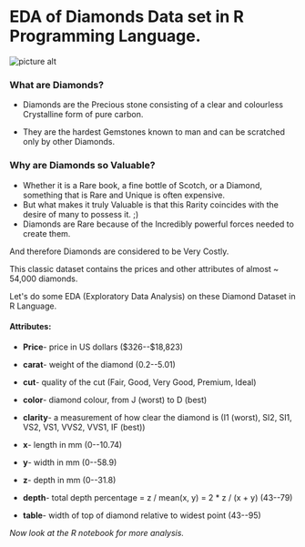 # EDA of Diamonds Data set in R Programming Language.

![picture alt](https://satoasiapacific.com/india/wp-content/uploads/sites/19/2019/07/diamond_thumb.jpg)

### What are Diamonds?
- Diamonds are the Precious stone consisting of a clear and colourless Crystalline form of pure carbon.

- They are the hardest Gemstones known to man and can be scratched only by other Diamonds.

### Why are Diamonds so Valuable?
- Whether it is a Rare book, a fine bottle of Scotch, or a Diamond, something that is Rare and Unique is often expensive.
- But what makes it truly Valuable is that this Rarity coincides with the desire of many to possess it. ;)
- Diamonds are Rare because of the Incredibly powerful forces needed to create them.

And therefore Diamonds are considered to be Very Costly.

This classic dataset contains the prices and other attributes of almost ~ 54,000 diamonds.

Let's do some EDA (Exploratory Data Analysis) on these Diamond Dataset in R Language.

#### Attributes:
- **Price**- price in US dollars (\$326--\$18,823)

- **carat**- weight of the diamond (0.2--5.01)

- **cut**- quality of the cut (Fair, Good, Very Good, Premium, Ideal)

- **color**- diamond colour, from J (worst) to D (best)

- **clarity**- a measurement of how clear the diamond is (I1 (worst), SI2, SI1, VS2, VS1, VVS2, VVS1, IF (best))

- **x**- length in mm (0--10.74)

- **y**- width in mm (0--58.9)

- **z**- depth in mm (0--31.8)

- **depth**- total depth percentage = z / mean(x, y) = 2 * z / (x + y) (43--79)

- **table**- width of top of diamond relative to widest point (43--95)

_Now look at the R notebook for more analysis._
